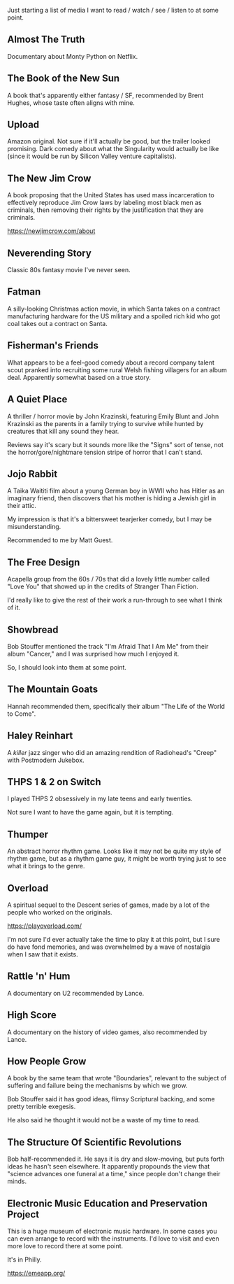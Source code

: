 Just starting a list of media I want to read / watch / see / listen to at some
point.


## Almost The Truth

Documentary about Monty Python on Netflix.


## The Book of the New Sun

A book that's apparently either fantasy / SF, recommended by Brent Hughes,
whose taste often aligns with mine.


## Upload

Amazon original. Not sure if it'll actually be good, but the trailer looked
promising. Dark comedy about what the Singularity would actually be like (since
it would be run by Silicon Valley venture capitalists).


## The New Jim Crow

A book proposing that the United States has used mass incarceration to
effectively reproduce Jim Crow laws by labeling most black men as criminals,
then removing their rights by the justification that they are criminals.

https://newjimcrow.com/about


## Neverending Story

Classic 80s fantasy movie I've never seen.


## Fatman

A silly-looking Christmas action movie, in which Santa takes on a contract
manufacturing hardware for the US military and a spoiled rich kid who got coal
takes out a contract on Santa.


## Fisherman's Friends

What appears to be a feel-good comedy about a record company talent scout
pranked into recruiting some rural Welsh fishing villagers for an album deal.
Apparently somewhat based on a true story.


## A Quiet Place

A thriller / horror movie by John Krazinski, featuring Emily Blunt and John
Krazinski as the parents in a family trying to survive while hunted by
creatures that kill any sound they hear.

Reviews say it's scary but it sounds more like the "Signs" sort of tense, not
the horror/gore/nightmare tension stripe of horror that I can't stand.


## Jojo Rabbit

A Taika Waititi film about a young German boy in WWII who has Hitler as an
imaginary friend, then discovers that his mother is hiding a Jewish girl in
their attic.

My impression is that it's a bittersweet tearjerker comedy, but I may be
misunderstanding.

Recommended to me by Matt Guest.


## The Free Design

Acapella group from the 60s / 70s that did a lovely little number called "Love
You" that showed up in the credits of Stranger Than Fiction.

I'd really like to give the rest of their work a run-through to see what I
think of it.


## Showbread

Bob Stouffer mentioned the track "I'm Afraid That I Am Me" from their album
"Cancer," and I was surprised how much I enjoyed it.

So, I should look into them at some point.


## The Mountain Goats

Hannah recommended them, specifically their album "The Life of the World to
Come".


## Haley Reinhart

A _killer_ jazz singer who did an amazing rendition of Radiohead's "Creep" with
Postmodern Jukebox.


## THPS 1 & 2 on Switch

I played THPS 2 obsessively in my late teens and early twenties.

Not sure I want to have the game again, but it is tempting.


## Thumper

An abstract horror rhythm game. Looks like it may not be quite my style of
rhythm game, but as a rhythm game guy, it might be worth trying just to see
what it brings to the genre.


## Overload

A spiritual sequel to the Descent series of games, made by a lot of the people
who worked on the originals.

https://playoverload.com/

I'm not sure I'd ever actually take the time to play it at this point, but I
sure do have fond memories, and was overwhelmed by a wave of nostalgia when I
saw that it exists.


## Rattle 'n' Hum

A documentary on U2 recommended by Lance.


## High Score

A documentary on the history of video games, also recommended by Lance.


## How People Grow

A book by the same team that wrote "Boundaries", relevant to the subject of
suffering and failure being the mechanisms by which we grow.

Bob Stouffer said it has good ideas, flimsy Scriptural backing, and some pretty
terrible exegesis.

He also said he thought it would not be a waste of my time to read.


## The Structure Of Scientific Revolutions

Bob half-recommended it. He says it is dry and slow-moving, but puts forth
ideas he hasn't seen elsewhere. It apparently propounds the view that "science
advances one funeral at a time," since people don't change their minds.


## Electronic Music Education and Preservation Project

This is a huge museum of electronic music hardware. In some cases you can even
arrange to record with the instruments. I'd love to visit and even more love to
record there at some point.

It's in Philly.

https://emeapp.org/
